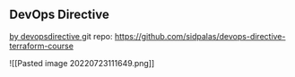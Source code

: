 ## DevOps Directive
[by devopsdirective ](https://www.youtube.com/watch?v=7xngnjfIlK4&t=4746s)
git repo: https://github.com/sidpalas/devops-directive-terraform-course

![[Pasted image 20220723111649.png]]
